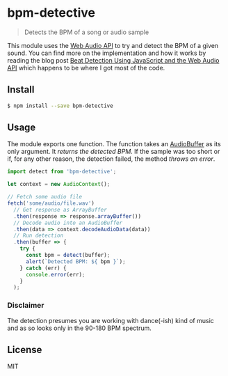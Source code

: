 # bpm-detective

> Detects the BPM of a song or audio sample

This module uses the [Web Audio API](https://developer.mozilla.org/en-US/docs/Web/API/Web_Audio_API) to try and detect the BPM of a given sound. You can find more on the implementation and how it works by reading the blog post [Beat Detection Using JavaScript and the Web Audio API](http://tech.beatport.com/2014/web-audio/beat-detection-using-web-audio/) which happens to be where I got most of the code.

## Install

```bash
$ npm install --save bpm-detective
```

## Usage

The module exports one function. The function takes an [AudioBuffer](https://developer.mozilla.org/en-US/docs/Web/API/AudioBuffer) as its only argument. It *returns the detected BPM*. If the sample was too short or if, for any other reason, the detection failed, the method *throws an error*.

```javascript
import detect from 'bpm-detective';

let context = new AudioContext();

// Fetch some audio file
fetch('some/audio/file.wav')
  // Get response as ArrayBuffer
  .then(response => response.arrayBuffer())
  // Decode audio into an AudioBuffer
  .then(data => context.decodeAudioData(data))
  // Run detection
  .then(buffer => {
    try {
      const bpm = detect(buffer);
      alert(`Detected BPM: ${ bpm }`);
    } catch (err) {
      console.error(err);
    }
  );
```

### Disclaimer

The detection presumes you are working with dance(-ish) kind of music and as so looks only in the 90-180 BPM spectrum.

## License
MIT
